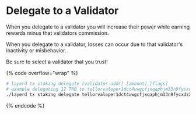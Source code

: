 # Delegate to a Validator

When you delegate to a validator you will increase their power while earning rewards minus that validators commission.&#x20;

When you delegate to a validator, losses can occur due to that validator's inactivity or misbehavior.&#x20;

Be sure to select a validator that you trust!

{% code overflow="wrap" %}
```sh
# layerd tx staking delegate [validator-addr] [amount] [flags]
# example delegating 12 TRB to tellorvaloper1dct4uwgcfjxqaphjm33n9fycxdz2m6
./layerd tx staking delegate tellorvaloper1dct4uwgcfjxqaphjm33n9fycxdz2m6 12000000loya --from YOUR_ACCOUNT_NAME --fees 5loya --chain-id layertest-4 --node https://node-palmito.tellorlayer.com/rpc/
```
{% endcode %}
